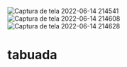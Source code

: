 ![Captura de tela 2022-06-14 214541](https://user-images.githubusercontent.com/67988193/173712944-cb8c9c43-934a-420e-ad25-67e46c8311b0.png)
![Captura de tela 2022-06-14 214608](https://user-images.githubusercontent.com/67988193/173712946-6dd629d3-c371-4880-a104-d99e902cfc31.png)
![Captura de tela 2022-06-14 214628](https://user-images.githubusercontent.com/67988193/173712948-1bea6c7e-4014-45a0-be6c-15685a91c70f.png)
# tabuada
